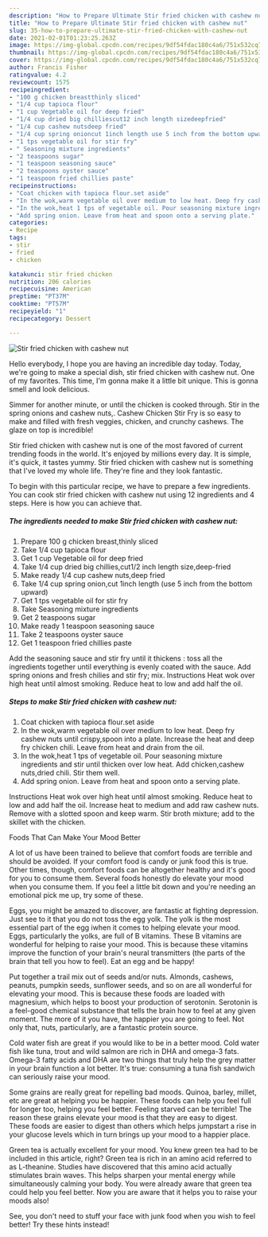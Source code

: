 ```yaml
---
description: "How to Prepare Ultimate Stir fried chicken with cashew nut"
title: "How to Prepare Ultimate Stir fried chicken with cashew nut"
slug: 35-how-to-prepare-ultimate-stir-fried-chicken-with-cashew-nut
date: 2021-02-01T01:23:25.263Z
image: https://img-global.cpcdn.com/recipes/9df54fdac180c4a6/751x532cq70/stir-fried-chicken-with-cashew-nut-recipe-main-photo.jpg
thumbnail: https://img-global.cpcdn.com/recipes/9df54fdac180c4a6/751x532cq70/stir-fried-chicken-with-cashew-nut-recipe-main-photo.jpg
cover: https://img-global.cpcdn.com/recipes/9df54fdac180c4a6/751x532cq70/stir-fried-chicken-with-cashew-nut-recipe-main-photo.jpg
author: Francis Fisher
ratingvalue: 4.2
reviewcount: 1575
recipeingredient:
- "100 g chicken breastthinly sliced"
- "1/4 cup tapioca flour"
- "1 cup Vegetable oil for deep fried"
- "1/4 cup dried big chilliescut12 inch length sizedeepfried"
- "1/4 cup cashew nutsdeep fried"
- "1/4 cup spring onioncut 1inch length use 5 inch from the bottom upward"
- "1 tps vegetable oil for stir fry"
- " Seasoning mixture ingredients"
- "2 teaspoons sugar"
- "1 teaspoon seasoning sauce"
- "2 teaspoons oyster sauce"
- "1 teaspoon fried chillies paste"
recipeinstructions:
- "Coat chicken with tapioca flour.set aside"
- "In the wok,warm vegetable oil over medium to low heat. Deep fry cashew nuts until crispy,spoon into a plate. Increase the heat and deep fry chicken chili. Leave from heat and drain from the oil."
- "In the wok,heat 1 tps of vegetable oil. Pour seasoning mixture ingredients and stir until thicken over low heat. Add chicken,cashew nuts,dried chili. Stir them well."
- "Add spring onion. Leave from heat and spoon onto a serving plate."
categories:
- Recipe
tags:
- stir
- fried
- chicken

katakunci: stir fried chicken 
nutrition: 206 calories
recipecuisine: American
preptime: "PT37M"
cooktime: "PT57M"
recipeyield: "1"
recipecategory: Dessert

---
```



![Stir fried chicken with cashew nut](https://img-global.cpcdn.com/recipes/9df54fdac180c4a6/751x532cq70/stir-fried-chicken-with-cashew-nut-recipe-main-photo.jpg)

Hello everybody, I hope you are having an incredible day today. Today, we're going to make a special dish, stir fried chicken with cashew nut. One of my favorites. This time, I'm gonna make it a little bit unique. This is gonna smell and look delicious.

Simmer for another minute, or until the chicken is cooked through. Stir in the spring onions and cashew nuts,. Cashew Chicken Stir Fry is so easy to make and filled with fresh veggies, chicken, and crunchy cashews. The glaze on top is incredible!

Stir fried chicken with cashew nut is one of the most favored of current trending foods in the world. It's enjoyed by millions every day. It is simple, it's quick, it tastes yummy. Stir fried chicken with cashew nut is something that I've loved my whole life. They're fine and they look fantastic.


To begin with this particular recipe, we have to prepare a few ingredients. You can cook stir fried chicken with cashew nut using 12 ingredients and 4 steps. Here is how you can achieve that.

<!--inarticleads1-->

##### The ingredients needed to make Stir fried chicken with cashew nut:

1. Prepare 100 g chicken breast,thinly sliced
1. Take 1/4 cup tapioca flour
1. Get 1 cup Vegetable oil for deep fried
1. Take 1/4 cup dried big chillies,cut1/2 inch length size,deep-fried
1. Make ready 1/4 cup cashew nuts,deep fried
1. Take 1/4 cup spring onion,cut 1inch length (use 5 inch from the bottom upward)
1. Get 1 tps vegetable oil for stir fry
1. Take  Seasoning mixture ingredients
1. Get 2 teaspoons sugar
1. Make ready 1 teaspoon seasoning sauce
1. Take 2 teaspoons oyster sauce
1. Get 1 teaspoon fried chillies paste


Add the seasoning sauce and stir fry until it thickens : toss all the ingredients together until everything is evenly coated with the sauce. Add spring onions and fresh chilies and stir fry; mix. Instructions Heat wok over high heat until almost smoking. Reduce heat to low and add half the oil. 

<!--inarticleads2-->

##### Steps to make Stir fried chicken with cashew nut:

1. Coat chicken with tapioca flour.set aside
1. In the wok,warm vegetable oil over medium to low heat. Deep fry cashew nuts until crispy,spoon into a plate. Increase the heat and deep fry chicken chili. Leave from heat and drain from the oil.
1. In the wok,heat 1 tps of vegetable oil. Pour seasoning mixture ingredients and stir until thicken over low heat. Add chicken,cashew nuts,dried chili. Stir them well.
1. Add spring onion. Leave from heat and spoon onto a serving plate.


Instructions Heat wok over high heat until almost smoking. Reduce heat to low and add half the oil. Increase heat to medium and add raw cashew nuts. Remove with a slotted spoon and keep warm. Stir broth mixture; add to the skillet with the chicken. 

Foods That Can Make Your Mood Better


A lot of us have been trained to believe that comfort foods are terrible and should be avoided. If your comfort food is candy or junk food this is true. Other times, though, comfort foods can be altogether healthy and it's good for you to consume them. Several foods honestly do elevate your mood when you consume them. If you feel a little bit down and you're needing an emotional pick me up, try some of these.

Eggs, you might be amazed to discover, are fantastic at fighting depression. Just see to it that you do not toss the egg yolk. The yolk is the most essential part of the egg iwhen it comes to helping elevate your mood. Eggs, particularly the yolks, are full of B vitamins. These B vitamins are wonderful for helping to raise your mood. This is because these vitamins improve the function of your brain's neural transmitters (the parts of the brain that tell you how to feel). Eat an egg and be happy!

Put together a trail mix out of seeds and/or nuts. Almonds, cashews, peanuts, pumpkin seeds, sunflower seeds, and so on are all wonderful for elevating your mood. This is because these foods are loaded with magnesium, which helps to boost your production of serotonin. Serotonin is a feel-good chemical substance that tells the brain how to feel at any given moment. The more of it you have, the happier you are going to feel. Not only that, nuts, particularly, are a fantastic protein source.

Cold water fish are great if you would like to be in a better mood. Cold water fish like tuna, trout and wild salmon are rich in DHA and omega-3 fats. Omega-3 fatty acids and DHA are two things that truly help the grey matter in your brain function a lot better. It's true: consuming a tuna fish sandwich can seriously raise your mood. 

Some grains are really great for repelling bad moods. Quinoa, barley, millet, etc are great at helping you be happier. These foods can help you feel full for longer too, helping you feel better. Feeling starved can be terrible! The reason these grains elevate your mood is that they are easy to digest. These foods are easier to digest than others which helps jumpstart a rise in your glucose levels which in turn brings up your mood to a happier place.

Green tea is actually excellent for your mood. You knew green tea had to be included in this article, right? Green tea is rich in an amino acid referred to as L-theanine. Studies have discovered that this amino acid actually stimulates brain waves. This helps sharpen your mental energy while simultaneously calming your body. You were already aware that green tea could help you feel better. Now you are aware that it helps you to raise your moods also!

See, you don't need to stuff your face with junk food when you wish to feel better! Try  these hints  instead!


